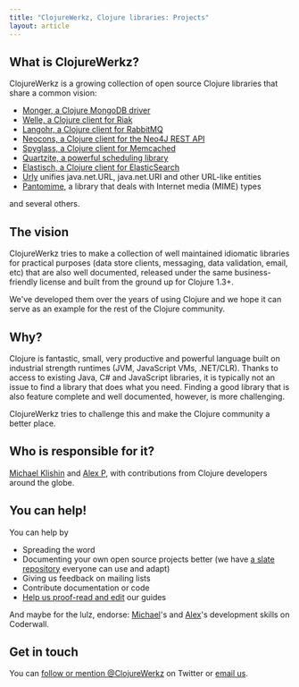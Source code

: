 ```yaml
---
title: "ClojureWerkz, Clojure libraries: Projects"
layout: article
---
```



## What is ClojureWerkz?

ClojureWerkz is a growing collection of open source Clojure libraries that share a common vision:

* [Monger, a Clojure MongoDB driver](http://clojuremongodb.info)
* [Welle, a Clojure client for Riak](http://clojureriak.info)
* [Langohr, a Clojure client for RabbitMQ](https://github.com/michaelklishin/langohr)
* [Neocons, a Clojure client for the Neo4J REST API](http://clojureneo4j.info)
* [Spyglass, a Clojure client for Memcached](http://clojurememcached.info)
* [Quartzite, a powerful scheduling library](https://github.com/michaelklishin/quartzite)
* [Elastisch, a Clojure client for ElasticSearch](https://github.com/clojurewerkz/elastisch)
* [Urly](https://github.com/michaelklishin/urly) unifies java.net.URL, java.net.URI and other URL-like entities
* [Pantomime](https://github.com/michaelklishin/pantomime), a library that deals with Internet media (MIME) types

and several others.


## The vision

ClojureWerkz tries to make a collection of well maintained idiomatic libraries for practical purposes (data store clients,
messaging, data validation, email, etc) that are also well documented, released under the same business-friendly license and
built from the ground up for Clojure 1.3+.

We've developed them over the years of using Clojure and we hope it can serve as an example for the rest of the Clojure
community.


## Why?

Clojure is fantastic, small, very productive and powerful language built on industrial
strength runtimes (JVM, JavaScript VMs, .NET/CLR). Thanks to access to existing Java, C# and JavaScript libraries,
it is typically not an issue to find a library that does what you need. Finding a good library that is also feature complete
and well documented, however, is more challenging.

ClojureWerkz tries to challenge this and make the Clojure community a better place.



## Who is responsible for it?

[Michael Klishin](http://twitter.com/michaelklishin) and [Alex P](http://twitter.com/ifesdjeen), with contributions
from Clojure developers around the globe.



## You can help!

You can help by

 * Spreading the word
 * Documenting your own open source projects better (we have [a slate repository](https://github.com/clojurewerkz/docslate) everyone can use and adapt)
 * Giving us feedback on mailing lists
 * Contribute documentation or code
 * [Help us proof-read and edit](mailto:michael@defprotocol.org) our guides

And maybe for the lulz, endorse: [Michael](http://coderwall.com/michaelklishin)'s and [Alex](http://coderwall.com/ifesdjeen)'s development skills on Coderwall.



## Get in touch

You can [follow or mention @ClojureWerkz](https://twitter.com/clojurewerkz) on Twitter or [email us](mailto:michael@defprotocol.org).

